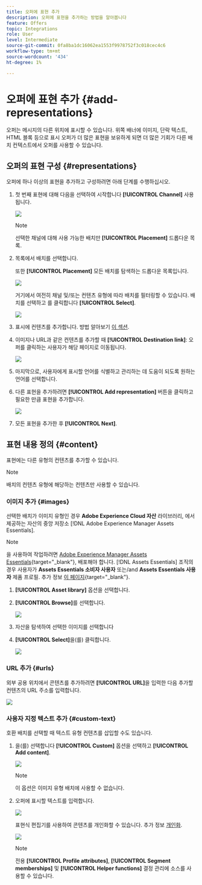 ```yaml
---
title: 오퍼에 표현 추가
description: 오퍼에 표현을 추가하는 방법을 알아봅니다
feature: Offers
topic: Integrations
role: User
level: Intermediate
source-git-commit: 0fa8ba1dc16062ea1553f9978752f3c018cec4c6
workflow-type: tm+mt
source-wordcount: '434'
ht-degree: 1%

---
```


# 오퍼에 표현 추가 {#add-representations}

오퍼는 메시지의 다른 위치에 표시할 수 있습니다. 위쪽 배너에 이미지, 단락 텍스트, HTML 블록 등으로 표시 오퍼가 더 많은 표현을 보유하게 되면 더 많은 기회가 다른 배치 컨텍스트에서 오퍼를 사용할 수 있습니다.

## 오퍼의 표현 구성 {#representations}

오퍼에 하나 이상의 표현을 추가하고 구성하려면 아래 단계를 수행하십시오.

1. 첫 번째 표현에 대해 다음을 선택하여 시작합니다 **[!UICONTROL Channel]** 사용됩니다.

   ![](../assets/channel-placement.png)

   >[!NOTE]
   >
   >선택한 채널에 대해 사용 가능한 배치만 **[!UICONTROL Placement]** 드롭다운 목록.

1. 목록에서 배치를 선택합니다.

   또한 **[!UICONTROL Placement]** 모든 배치를 탐색하는 드롭다운 목록입니다.

   ![](../assets/browse-button-placements.png)

   거기에서 여전히 채널 및/또는 컨텐츠 유형에 따라 배치를 필터링할 수 있습니다. 배치를 선택하고 를 클릭합니다 **[!UICONTROL Select]**.

   ![](../assets/browse-placements.png)

1. 표시에 컨텐츠를 추가합니다. 방법 알아보기 [이 섹션](#content).

1. 이미지나 URL과 같은 컨텐츠를 추가할 때 **[!UICONTROL Destination link]**: 오퍼를 클릭하는 사용자가 해당 페이지로 이동됩니다.

   ![](../assets/offer-destination-link.png)

1. 마지막으로, 사용자에게 표시할 언어를 식별하고 관리하는 데 도움이 되도록 원하는 언어를 선택합니다.

1. 다른 표현을 추가하려면 **[!UICONTROL Add representation]** 버튼을 클릭하고 필요한 만큼 표현을 추가합니다.

   ![](../assets/offer-add-representation.png)

1. 모든 표현을 추가한 후 **[!UICONTROL Next]**.

## 표현 내용 정의 {#content}

표현에는 다른 유형의 컨텐츠를 추가할 수 있습니다.

>[!NOTE]
>
>배치의 컨텐츠 유형에 해당하는 컨텐츠만 사용할 수 있습니다.

### 이미지 추가 {#images}

선택한 배치가 이미지 유형인 경우 **Adobe Experience Cloud 자산** 라이브러리, 에서 제공하는 자산의 중앙 저장소 [!DNL Adobe Experience Manager Assets Essentials].

>[!NOTE]
>
> 을 사용하여 작업하려면 [Adobe Experience Manager Assets Essentials](https://experienceleague.adobe.com/docs/experience-manager-assets-essentials/help/introduction.html?lang=en){target=&quot;_blank&quot;}, 배포해야 합니다. [!DNL Assets Essentials] 조직의 경우 사용자가 **Assets Essentials 소비자 사용자** 또는/and **Assets Essentials 사용자** 제품 프로필. 추가 정보 [이 페이지](https://experienceleague.adobe.com/docs/experience-manager-assets-essentials/help/deploy-administer.html){target=&quot;_blank&quot;}.

1. **[!UICONTROL Asset library]** 옵션을 선택합니다.

1. **[!UICONTROL Browse]**&#x200B;를 선택합니다.

   ![](../assets/offer-browse-asset-library.png)

1. 자산을 탐색하여 선택한 이미지를 선택합니다

1. **[!UICONTROL Select]**&#x200B;을(를) 클릭합니다.

   ![](../assets/offer-select-asset.png)

### URL 추가 {#urls}

외부 공용 위치에서 콘텐츠를 추가하려면 **[!UICONTROL URL]**&#x200B;을 입력한 다음 추가할 컨텐츠의 URL 주소를 입력합니다.

![](../assets/offer-content-url.png)

### 사용자 지정 텍스트 추가 {#custom-text}

호환 배치를 선택할 때 텍스트 유형 컨텐츠를 삽입할 수도 있습니다.

1. 을(를) 선택합니다 **[!UICONTROL Custom]** 옵션을 선택하고 **[!UICONTROL Add content]**.

   ![](../assets/offer-add-content.png)

   >[!NOTE]
   >
   >이 옵션은 이미지 유형 배치에 사용할 수 없습니다.

1. 오퍼에 표시할 텍스트를 입력합니다.

   ![](../assets/offer-text-content.png)

   표현식 편집기를 사용하여 콘텐츠를 개인화할 수 있습니다. 추가 정보 [개인화](../../personalization/personalize.md#use-expression-editor).

   ![](../assets/offer-personalization.png)

   >[!NOTE]
   >
   >전용 **[!UICONTROL Profile attributes]**, **[!UICONTROL Segment memberships]** 및 **[!UICONTROL Helper functions]** 결정 관리에 소스를 사용할 수 있습니다.

